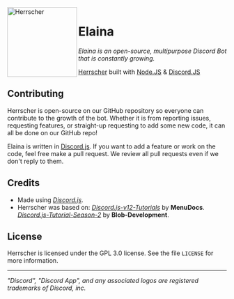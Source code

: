 <img width="160" height="160" align="left" style="float: left; margin= 0 30px 30px 0;" alt="Herrscher" src="https://cdna.artstation.com/p/assets/images/images/028/552/494/large/allen-nelson-asset.jpg?1594802187">

# Elaina
<i>Elaina is an open-source, multipurpose Discord Bot that is constantly growing.</i>

[Herrscher](https://github.com/Elaina-js/Elaina) built with [Node.JS](https://nodejs.org) & [Discord.JS](https://discord.js.org/)

## Contributing
Herrscher is open-source on our GitHub repository so everyone can contribute to the growth of the bot.
Whether it is from reporting issues, requesting features, or straight-up requesting to add some new code, it can all be done on our GitHub repo!

Elaina is written in [Discord.js](https://discord.js.org). If you want to add a feature or work on the code, feel free make a pull request. 
We review all pull requests even if we don't reply to them.

## Credits
* Made using <i>[Discord.js](https://github.com/discordjs/discord.js)</i>.
* Herrscher was based on: 
<i>[Discord.js-v12-Tutorials](https://github.com/MenuDocs/Discord.js-v12-Tutorials)</i> by **MenuDocs**.
<i>[Discord.js-Tutorial-Season-2](https://github.com/Blob-Development/bot-tutorial-season-2)</i> by **Blob-Development**.

## License
Herrscher is licensed under the GPL 3.0 license. See the file `LICENSE` for more information.

---
<i>"Discord", "Discord App", and any associated logos are registered trademarks of Discord, inc.</i>
